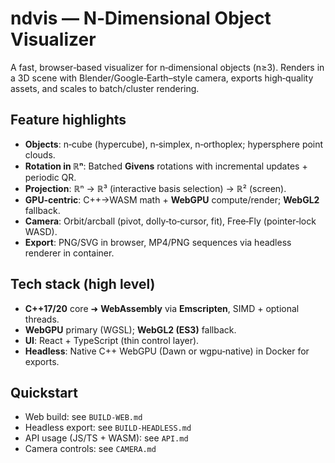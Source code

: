 # ndvis — N‑Dimensional Object Visualizer

A fast, browser‑based visualizer for n‑dimensional objects (n≥3). Renders in a 3D scene with Blender/Google‑Earth–style camera, exports high‑quality assets, and scales to batch/cluster rendering.

## Feature highlights

- **Objects**: n‑cube (hypercube), n‑simplex, n‑orthoplex; hypersphere point clouds.
- **Rotation in ℝⁿ**: Batched **Givens** rotations with incremental updates + periodic QR.
- **Projection**: ℝⁿ → ℝ³ (interactive basis selection) → ℝ² (screen).
- **GPU‑centric**: C++→WASM math + **WebGPU** compute/render; **WebGL2** fallback.
- **Camera**: Orbit/arcball (pivot, dolly‑to‑cursor, fit), Free‑Fly (pointer‑lock WASD).
- **Export**: PNG/SVG in browser, MP4/PNG sequences via headless renderer in container.

## Tech stack (high level)

- **C++17/20** core ➜ **WebAssembly** via **Emscripten**, SIMD + optional threads.
- **WebGPU** primary (WGSL); **WebGL2 (ES3)** fallback.
- **UI**: React + TypeScript (thin control layer).
- **Headless**: Native C++ WebGPU (Dawn or wgpu‑native) in Docker for exports.

## Quickstart

- Web build: see `BUILD-WEB.md`
- Headless export: see `BUILD-HEADLESS.md`
- API usage (JS/TS + WASM): see `API.md`
- Camera controls: see `CAMERA.md`
